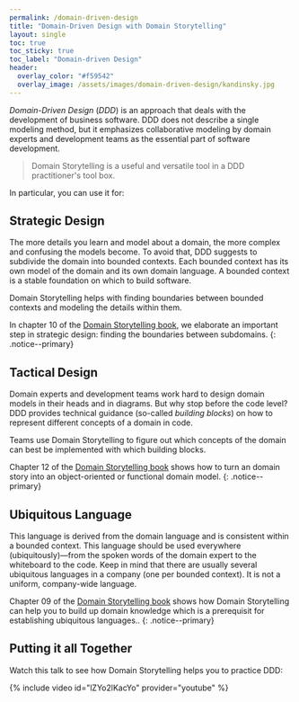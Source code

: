 ```yaml
---
permalink: /domain-driven-design
title: "Domain-Driven Design with Domain Storytelling"
layout: single
toc: true
toc_sticky: true
toc_label: "Domain-driven Design"
header: 
  overlay_color: "#f59542"
  overlay_image: /assets/images/domain-driven-design/kandinsky.jpg
---
```



*Domain-Driven Design* (*DDD*) is an approach that deals with the development of business software. DDD does not describe a single modeling method, but it emphasizes collaborative modeling by domain experts and development teams as the essential part of software development. 

> Domain Storytelling is a useful and versatile tool in a DDD practitioner's tool box.

In particular, you can use it for:

## Strategic Design

The more details you learn and model about a domain, the more complex and confusing the models become. To avoid that, DDD suggests to subdivide the domain into bounded contexts. Each bounded context has its own model of the domain and its own domain language. A bounded context is a stable foundation on which to build software. 

Domain Storytelling helps with finding boundaries between bounded contexts and modeling the details within them.

In chapter 10 of the [Domain Storytelling book](/book), we elaborate an important step in strategic design: finding the boundaries between subdomains.
{: .notice--primary}

## Tactical Design

Domain experts and development teams work hard to design domain models in their heads and in diagrams. But why stop before the code level? DDD provides technical guidance (so-called *building blocks*) on how to represent different concepts of a domain in code. 

Teams use Domain Storytelling to figure out which concepts of the domain can best be implemented with which building blocks.

Chapter 12 of the [Domain Storytelling book](/book) shows how to turn an domain story into an object-oriented or functional domain model.
{: .notice--primary}

## Ubiquitous Language

This language is derived from the domain language and is consistent within a bounded context. This language should be used everywhere (ubiquitously)—from the spoken words of the domain expert to the whiteboard to the code. Keep in mind that there are usually several ubiquitous languages in a company (one per bounded context). It is not a uniform, company-wide language. 

Chapter 09 of the [Domain Storytelling book](/book) shows how Domain Storytelling can help you to build up domain knowledge which is a prerequisit for establishing ubiquitous languages..
{: .notice--primary}


## Putting it all Together

Watch this talk to see how Domain Storytelling helps you to practice DDD:

{% include video id="lZYo2lKacYo" provider="youtube" %}
